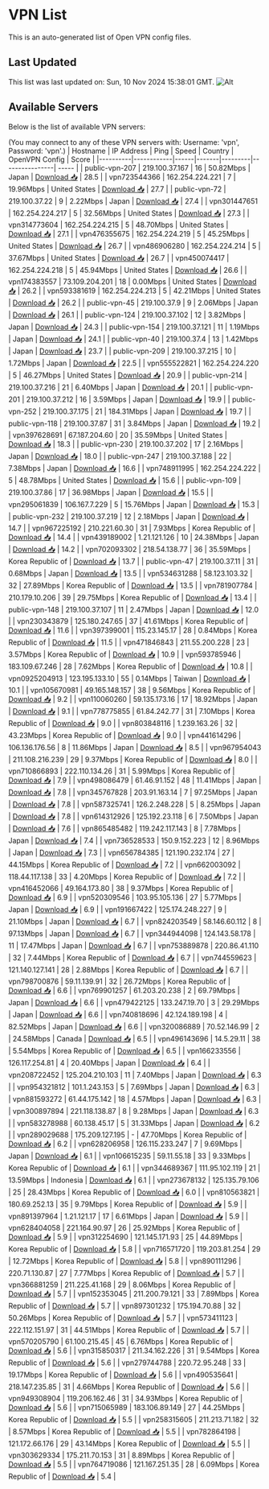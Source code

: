 # VPN List

This is an auto-generated list of Open VPN config files.

## Last Updated

This list was last updated on: Sun, 10 Nov 2024 15:38:01 GMT.
![Alt](https://repobeats.axiom.co/api/embed/186b98318ef1479477931607c1ad7d823f12451f.svg "Repobeats analytics image")

## Available Servers

Below is the list of available VPN servers:

(You may connect to any of these VPN servers with: Username: 'vpn', Password: 'vpn'.)
| Hostname | IP Address | Ping | Speed | Country | OpenVPN Config | Score |
|----------|------------|------|-------|---------|----------------| ----- |
| public-vpn-207 | 219.100.37.167 | 16 | 50.82Mbps | Japan | [Download 📥](./configs/server_0_JP.ovpn) | 28.5 |
| vpn723544366 | 162.254.224.221 | 7 | 19.96Mbps | United States | [Download 📥](./configs/server_1_US.ovpn) | 27.7 |
| public-vpn-72 | 219.100.37.22 | 9 | 2.22Mbps | Japan | [Download 📥](./configs/server_2_JP.ovpn) | 27.4 |
| vpn301447651 | 162.254.224.217 | 5 | 32.56Mbps | United States | [Download 📥](./configs/server_3_US.ovpn) | 27.3 |
| vpn314773604 | 162.254.224.215 | 5 | 48.70Mbps | United States | [Download 📥](./configs/server_4_US.ovpn) | 27.1 |
| vpn476355675 | 162.254.224.219 | 5 | 45.25Mbps | United States | [Download 📥](./configs/server_5_US.ovpn) | 26.7 |
| vpn486906280 | 162.254.224.214 | 5 | 37.67Mbps | United States | [Download 📥](./configs/server_6_US.ovpn) | 26.7 |
| vpn450074417 | 162.254.224.218 | 5 | 45.94Mbps | United States | [Download 📥](./configs/server_7_US.ovpn) | 26.6 |
| vpn174383557 | 73.109.204.201 | 18 | 0.00Mbps | United States | [Download 📥](./configs/server_8_US.ovpn) | 26.2 |
| vpn593381619 | 162.254.224.213 | 5 | 42.21Mbps | United States | [Download 📥](./configs/server_9_US.ovpn) | 26.2 |
| public-vpn-45 | 219.100.37.9 | 9 | 2.06Mbps | Japan | [Download 📥](./configs/server_10_JP.ovpn) | 26.1 |
| public-vpn-124 | 219.100.37.102 | 12 | 3.82Mbps | Japan | [Download 📥](./configs/server_11_JP.ovpn) | 24.3 |
| public-vpn-154 | 219.100.37.121 | 11 | 1.19Mbps | Japan | [Download 📥](./configs/server_12_JP.ovpn) | 24.1 |
| public-vpn-40 | 219.100.37.4 | 13 | 1.42Mbps | Japan | [Download 📥](./configs/server_13_JP.ovpn) | 23.7 |
| public-vpn-209 | 219.100.37.215 | 10 | 1.72Mbps | Japan | [Download 📥](./configs/server_14_JP.ovpn) | 22.5 |
| vpn555522821 | 162.254.224.220 | 5 | 46.27Mbps | United States | [Download 📥](./configs/server_15_US.ovpn) | 20.9 |
| public-vpn-214 | 219.100.37.216 | 21 | 6.40Mbps | Japan | [Download 📥](./configs/server_16_JP.ovpn) | 20.1 |
| public-vpn-201 | 219.100.37.212 | 16 | 3.59Mbps | Japan | [Download 📥](./configs/server_17_JP.ovpn) | 19.9 |
| public-vpn-252 | 219.100.37.175 | 21 | 184.31Mbps | Japan | [Download 📥](./configs/server_18_JP.ovpn) | 19.7 |
| public-vpn-118 | 219.100.37.87 | 31 | 3.84Mbps | Japan | [Download 📥](./configs/server_19_JP.ovpn) | 19.2 |
| vpn397628691 | 67.187.204.60 | 20 | 35.59Mbps | United States | [Download 📥](./configs/server_20_US.ovpn) | 18.3 |
| public-vpn-230 | 219.100.37.202 | 17 | 2.16Mbps | Japan | [Download 📥](./configs/server_21_JP.ovpn) | 18.0 |
| public-vpn-247 | 219.100.37.188 | 22 | 7.38Mbps | Japan | [Download 📥](./configs/server_22_JP.ovpn) | 16.6 |
| vpn748911995 | 162.254.224.222 | 5 | 48.78Mbps | United States | [Download 📥](./configs/server_23_US.ovpn) | 15.6 |
| public-vpn-109 | 219.100.37.86 | 17 | 36.98Mbps | Japan | [Download 📥](./configs/server_24_JP.ovpn) | 15.5 |
| vpn295061839 | 106.167.7.229 | 5 | 15.76Mbps | Japan | [Download 📥](./configs/server_25_JP.ovpn) | 15.3 |
| public-vpn-232 | 219.100.37.219 | 12 | 2.18Mbps | Japan | [Download 📥](./configs/server_26_JP.ovpn) | 14.7 |
| vpn967225192 | 210.221.60.30 | 31 | 7.93Mbps | Korea Republic of | [Download 📥](./configs/server_27_KR.ovpn) | 14.4 |
| vpn439189002 | 1.21.121.126 | 10 | 24.38Mbps | Japan | [Download 📥](./configs/server_28_JP.ovpn) | 14.2 |
| vpn702093302 | 218.54.138.77 | 36 | 35.59Mbps | Korea Republic of | [Download 📥](./configs/server_29_KR.ovpn) | 13.7 |
| public-vpn-47 | 219.100.37.11 | 31 | 0.68Mbps | Japan | [Download 📥](./configs/server_30_JP.ovpn) | 13.5 |
| vpn534631288 | 58.123.103.32 | 32 | 27.89Mbps | Korea Republic of | [Download 📥](./configs/server_31_KR.ovpn) | 13.5 |
| vpn781907784 | 210.179.10.206 | 39 | 29.75Mbps | Korea Republic of | [Download 📥](./configs/server_32_KR.ovpn) | 13.4 |
| public-vpn-148 | 219.100.37.107 | 11 | 2.47Mbps | Japan | [Download 📥](./configs/server_33_JP.ovpn) | 12.0 |
| vpn230343879 | 125.180.247.65 | 37 | 41.61Mbps | Korea Republic of | [Download 📥](./configs/server_34_KR.ovpn) | 11.6 |
| vpn397399001 | 115.23.145.17 | 28 | 0.84Mbps | Korea Republic of | [Download 📥](./configs/server_35_KR.ovpn) | 11.5 |
| vpn471846843 | 211.55.200.228 | 23 | 3.57Mbps | Korea Republic of | [Download 📥](./configs/server_36_KR.ovpn) | 10.9 |
| vpn593785946 | 183.109.67.246 | 28 | 7.62Mbps | Korea Republic of | [Download 📥](./configs/server_37_KR.ovpn) | 10.8 |
| vpn0925204913 | 123.195.133.10 | 55 | 0.14Mbps | Taiwan | [Download 📥](./configs/server_38_TW.ovpn) | 10.1 |
| vpn105670981 | 49.165.148.157 | 38 | 9.56Mbps | Korea Republic of | [Download 📥](./configs/server_39_KR.ovpn) | 9.2 |
| vpn110060260 | 59.135.173.16 | 17 | 18.92Mbps | Japan | [Download 📥](./configs/server_40_JP.ovpn) | 9.1 |
| vpn778775855 | 61.84.242.77 | 31 | 7.10Mbps | Korea Republic of | [Download 📥](./configs/server_41_KR.ovpn) | 9.0 |
| vpn803848116 | 1.239.163.26 | 32 | 43.23Mbps | Korea Republic of | [Download 📥](./configs/server_42_KR.ovpn) | 9.0 |
| vpn441614296 | 106.136.176.56 | 8 | 11.86Mbps | Japan | [Download 📥](./configs/server_43_JP.ovpn) | 8.5 |
| vpn967954043 | 211.108.216.239 | 29 | 9.37Mbps | Korea Republic of | [Download 📥](./configs/server_44_KR.ovpn) | 8.0 |
| vpn710866893 | 222.110.134.26 | 31 | 5.99Mbps | Korea Republic of | [Download 📥](./configs/server_45_KR.ovpn) | 7.9 |
| vpn498086479 | 61.46.91.152 | 48 | 11.41Mbps | Japan | [Download 📥](./configs/server_46_JP.ovpn) | 7.8 |
| vpn345767828 | 203.91.163.14 | 7 | 97.25Mbps | Japan | [Download 📥](./configs/server_47_JP.ovpn) | 7.8 |
| vpn587325741 | 126.2.248.228 | 5 | 8.25Mbps | Japan | [Download 📥](./configs/server_48_JP.ovpn) | 7.8 |
| vpn614312926 | 125.192.23.118 | 6 | 7.50Mbps | Japan | [Download 📥](./configs/server_49_JP.ovpn) | 7.6 |
| vpn865485482 | 119.242.117.143 | 8 | 7.78Mbps | Japan | [Download 📥](./configs/server_50_JP.ovpn) | 7.4 |
| vpn736528533 | 150.9.152.223 | 12 | 8.96Mbps | Japan | [Download 📥](./configs/server_51_JP.ovpn) | 7.3 |
| vpn656784385 | 121.190.232.174 | 27 | 44.15Mbps | Korea Republic of | [Download 📥](./configs/server_52_KR.ovpn) | 7.2 |
| vpn662003092 | 118.44.117.138 | 33 | 4.20Mbps | Korea Republic of | [Download 📥](./configs/server_53_KR.ovpn) | 7.2 |
| vpn416452066 | 49.164.173.80 | 38 | 9.37Mbps | Korea Republic of | [Download 📥](./configs/server_54_KR.ovpn) | 6.9 |
| vpn520309546 | 103.95.105.136 | 27 | 5.77Mbps | Japan | [Download 📥](./configs/server_55_JP.ovpn) | 6.9 |
| vpn191667422 | 125.174.248.227 | 9 | 21.10Mbps | Japan | [Download 📥](./configs/server_56_JP.ovpn) | 6.7 |
| vpn824203549 | 58.146.60.112 | 8 | 97.13Mbps | Japan | [Download 📥](./configs/server_57_JP.ovpn) | 6.7 |
| vpn344944098 | 124.143.58.178 | 11 | 17.47Mbps | Japan | [Download 📥](./configs/server_58_JP.ovpn) | 6.7 |
| vpn753889878 | 220.86.41.110 | 32 | 7.44Mbps | Korea Republic of | [Download 📥](./configs/server_59_KR.ovpn) | 6.7 |
| vpn744559623 | 121.140.127.141 | 28 | 2.88Mbps | Korea Republic of | [Download 📥](./configs/server_60_KR.ovpn) | 6.7 |
| vpn798700876 | 59.11.139.91 | 32 | 26.72Mbps | Korea Republic of | [Download 📥](./configs/server_61_KR.ovpn) | 6.6 |
| vpn769901257 | 61.203.20.238 | 2 | 69.79Mbps | Japan | [Download 📥](./configs/server_62_JP.ovpn) | 6.6 |
| vpn479422125 | 133.247.19.70 | 3 | 29.29Mbps | Japan | [Download 📥](./configs/server_63_JP.ovpn) | 6.6 |
| vpn740818696 | 42.124.189.198 | 4 | 82.52Mbps | Japan | [Download 📥](./configs/server_64_JP.ovpn) | 6.6 |
| vpn320086889 | 70.52.146.99 | 2 | 24.58Mbps | Canada | [Download 📥](./configs/server_65_CA.ovpn) | 6.5 |
| vpn496143696 | 14.5.29.11 | 38 | 5.54Mbps | Korea Republic of | [Download 📥](./configs/server_66_KR.ovpn) | 6.5 |
| vpn166233556 | 126.117.254.81 | 4 | 20.40Mbps | Japan | [Download 📥](./configs/server_67_JP.ovpn) | 6.4 |
| vpn208722452 | 125.204.210.103 | 11 | 7.40Mbps | Japan | [Download 📥](./configs/server_68_JP.ovpn) | 6.3 |
| vpn954321812 | 101.1.243.153 | 5 | 7.69Mbps | Japan | [Download 📥](./configs/server_69_JP.ovpn) | 6.3 |
| vpn881593272 | 61.44.175.142 | 18 | 4.57Mbps | Japan | [Download 📥](./configs/server_70_JP.ovpn) | 6.3 |
| vpn300897894 | 221.118.138.87 | 8 | 9.28Mbps | Japan | [Download 📥](./configs/server_71_JP.ovpn) | 6.3 |
| vpn583278988 | 60.138.45.17 | 5 | 31.33Mbps | Japan | [Download 📥](./configs/server_72_JP.ovpn) | 6.2 |
| vpn289029688 | 175.209.127.195 | - | 47.70Mbps | Korea Republic of | [Download 📥](./configs/server_73_KR.ovpn) | 6.2 |
| vpn628206958 | 126.115.233.247 | 7 | 9.69Mbps | Japan | [Download 📥](./configs/server_74_JP.ovpn) | 6.1 |
| vpn106615235 | 59.11.55.18 | 33 | 9.33Mbps | Korea Republic of | [Download 📥](./configs/server_75_KR.ovpn) | 6.1 |
| vpn344689367 | 111.95.102.119 | 21 | 13.59Mbps | Indonesia | [Download 📥](./configs/server_76_ID.ovpn) | 6.1 |
| vpn273678132 | 125.135.79.106 | 25 | 28.43Mbps | Korea Republic of | [Download 📥](./configs/server_77_KR.ovpn) | 6.0 |
| vpn810563821 | 180.69.252.13 | 35 | 9.79Mbps | Korea Republic of | [Download 📥](./configs/server_78_KR.ovpn) | 5.9 |
| vpn891397964 | 1.21.121.17 | 17 | 6.61Mbps | Japan | [Download 📥](./configs/server_79_JP.ovpn) | 5.9 |
| vpn628404058 | 221.164.90.97 | 26 | 25.92Mbps | Korea Republic of | [Download 📥](./configs/server_80_KR.ovpn) | 5.9 |
| vpn312254690 | 121.145.171.93 | 25 | 44.89Mbps | Korea Republic of | [Download 📥](./configs/server_81_KR.ovpn) | 5.8 |
| vpn716571720 | 119.203.81.254 | 29 | 12.72Mbps | Korea Republic of | [Download 📥](./configs/server_82_KR.ovpn) | 5.8 |
| vpn890111296 | 220.71.130.87 | 27 | 7.77Mbps | Korea Republic of | [Download 📥](./configs/server_83_KR.ovpn) | 5.7 |
| vpn366881259 | 211.225.41.168 | 29 | 8.06Mbps | Korea Republic of | [Download 📥](./configs/server_84_KR.ovpn) | 5.7 |
| vpn152353045 | 211.200.79.121 | 33 | 7.89Mbps | Korea Republic of | [Download 📥](./configs/server_85_KR.ovpn) | 5.7 |
| vpn897301232 | 175.194.70.88 | 32 | 50.26Mbps | Korea Republic of | [Download 📥](./configs/server_86_KR.ovpn) | 5.7 |
| vpn573411123 | 222.112.151.97 | 31 | 44.51Mbps | Korea Republic of | [Download 📥](./configs/server_87_KR.ovpn) | 5.7 |
| vpn570205790 | 61.100.215.45 | 45 | 6.76Mbps | Korea Republic of | [Download 📥](./configs/server_88_KR.ovpn) | 5.6 |
| vpn315850317 | 211.34.162.226 | 31 | 9.54Mbps | Korea Republic of | [Download 📥](./configs/server_89_KR.ovpn) | 5.6 |
| vpn279744788 | 220.72.95.248 | 33 | 19.17Mbps | Korea Republic of | [Download 📥](./configs/server_90_KR.ovpn) | 5.6 |
| vpn490535641 | 218.147.235.85 | 31 | 4.66Mbps | Korea Republic of | [Download 📥](./configs/server_91_KR.ovpn) | 5.6 |
| vpn949308904 | 119.206.162.46 | 31 | 34.93Mbps | Korea Republic of | [Download 📥](./configs/server_92_KR.ovpn) | 5.6 |
| vpn715065989 | 183.106.89.149 | 27 | 44.25Mbps | Korea Republic of | [Download 📥](./configs/server_93_KR.ovpn) | 5.5 |
| vpn258315605 | 211.213.71.182 | 32 | 8.57Mbps | Korea Republic of | [Download 📥](./configs/server_94_KR.ovpn) | 5.5 |
| vpn782864198 | 121.172.66.176 | 29 | 43.14Mbps | Korea Republic of | [Download 📥](./configs/server_95_KR.ovpn) | 5.5 |
| vpn303629334 | 175.211.70.153 | 31 | 8.89Mbps | Korea Republic of | [Download 📥](./configs/server_96_KR.ovpn) | 5.5 |
| vpn764719086 | 121.167.251.35 | 28 | 6.09Mbps | Korea Republic of | [Download 📥](./configs/server_97_KR.ovpn) | 5.4 |

